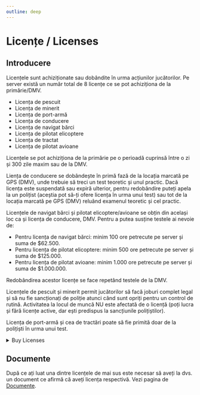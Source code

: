 ```yaml
---
outline: deep
---
```


# Licențe / Licenses

## Introducere

Licențele sunt achiziționate sau dobândite în urma acțiunilor jucătorilor. Pe server există un număr total de 8 licențe ce se pot achiziționa de la primărie/DMV. 

- Licența de pescuit
- Licența de minerit
- Licența de port-armă
- Licența de conducere
- Licența de navigat bărci
- Licența de pilotat elicoptere
- Licența de tractat
- Licența de pilotat avioane

Licențele se pot achiziționa de la primărie pe o perioadă cuprinsă între o zi și 300 zile maxim sau de la DMV.

Liența de conducere se dobândește în primă fază de la locația marcată pe GPS (DMV), unde trebuie să treci un test teoretic și unul practic. Dacă licența este suspendată sau expiră ulterior, pentru redobândire puteți apela la un polițist (aceștia pot să-ți ofere licența în urma unui test) sau tot de la locația marcată pe GPS (DMV) reluând examenul teoretic și cel practic.

Licențele de navigat bărci și pilotat elicoptere/avioane se obțin din același loc ca și licența de conducere, DMV. Pentru a putea susține testele ai nevoie de:
- Pentru licența de navigat bărci: minim 100 ore petrecute pe server și suma de $62.500.
- Pentru licența de pilotat elicoptere: minim 500 ore petrecute pe server și suma de $125.000.
- Pentru licența de pilotat avioane: minim 1.000 ore petrecute pe server și suma de $1.000.000.

Redobândirea acestor licențe se face repetând testele de la DMV.

Licențele de pescuit și minerit permit jucătorilor să facă joburi complet legal și să nu fie sancționați de poliție atunci când sunt opriți pentru un control de rutină. Activitatea la locul de muncă NU este afectată de o licență (poți lucra și fără licențe active, dar ești predispus la sancțiunile polițiștilor).

Licența de port-armă și cea de tractări poate să fie primită doar de la polițiști în urma unui test.

<details>
  <summary>Buy Licenses</summary>
  <img src="https://assets.b-zone.ro/wiki/buy-license.png" alt="Car Tuning Centers">
</details>

## Documente

După ce ați luat una dintre licențele de mai sus este necesar să aveți la dvs. un document ce afirmă că aveți licența respectivă.
Vezi pagina de <a href="./documents">Documente</a>.

